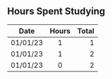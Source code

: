 ## Hours Spent Studying
| Date          | Hours         | Total |
| ------------- |:-------------:| -----:|
| 01/01/23      | 1             | 1     |
| 01/01/23      | 1             | 2     |
| 01/01/23      | 0             | 2     |
